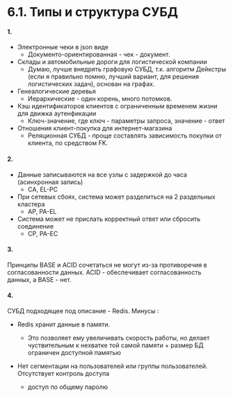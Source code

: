 # 6.1. Типы и структура СУБД

#### 1.
* Электронные чеки в json виде
  * Документо-ориентированная - чек - документ.
* Склады и автомобильные дороги для логистической компании
  * Думаю, лучше внедрять графовую СУБД, т.к. алгоритм Дейкстры (если я правильно помню, лучший вариант, для решения логистических задач), основан на графах.
* Генеалогические деревья
  * Иерархические - один корень, много потомков.
* Кэш идентификаторов клиентов с ограниченным временем жизни для движка аутенфикации
  * Ключ-значение, где ключ - параметры запроса, значение - ответ
* Отношения клиент-покупка для интернет-магазина
    * Реляционная СУБД - проще составлять зависимость покупки от клиента, по средством FK.

#### 2. 
* Данные записываются на все узлы с задержкой до часа (асинхронная запись)
  * CA, EL-PC
* При сетевых сбоях, система может разделиться на 2 раздельных кластера
  * AP, PA-EL
* Система может не прислать корректный ответ или сбросить соединение
    * CP, PA-EC
#### 3.
Принципы BASE и ACID сочетаться не могут из-за противоречия в согласованности данных. ACID - обеспечивает согласованность данных, а BASE - нет. 
#### 4.
СУБД подходящее под описание - Redis.
Минусы : 
* Redis хранит данные в памяти.
    * Это позволяет ему увеличивать скорость работы, но делает чуствительным к нехватке той самой памяти + размер БД ограничен доступной памятью
    
* Нет сегментации на пользователей или группы пользователей. Отсутствует контроль доступа
    * доступ по общему паролю
    

